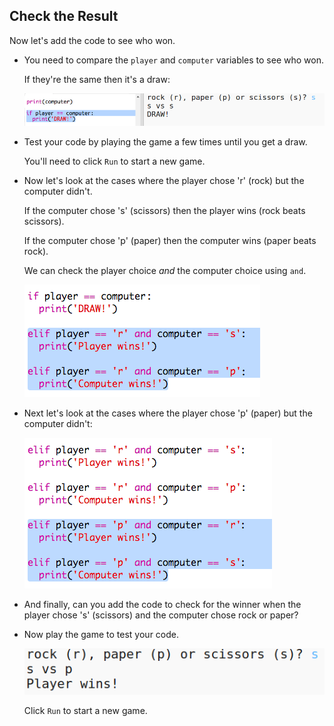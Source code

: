 ## Check the Result

Now let's add the code to see who won.

+ You need to compare the `player` and `computer` variables to see who won.
    
    If they're the same then it's a draw:
    
    ![स्क्रीनशॉट](images/rps-draw.png)

+ Test your code by playing the game a few times until you get a draw.
    
    You'll need to click `Run` to start a new game.

+ Now let's look at the cases where the player chose 'r' (rock) but the computer didn't.
    
    If the computer chose 's' (scissors) then the player wins (rock beats scissors).
    
    If the computer chose 'p' (paper) then the computer wins (paper beats rock).
    
    We can check the player choice *and* the computer choice using `and`.
    
    ![स्क्रीनशॉट](images/rps-player-rock.png)

+ Next let's look at the cases where the player chose 'p' (paper) but the computer didn't:
    
    ![स्क्रीनशॉट](images/rps-player-paper.png)

+ And finally, can you add the code to check for the winner when the player chose 's' (scissors) and the computer chose rock or paper?

+ Now play the game to test your code.
    
    ![स्क्रीनशॉट](images/rps-play.png)
    
    Click `Run` to start a new game.